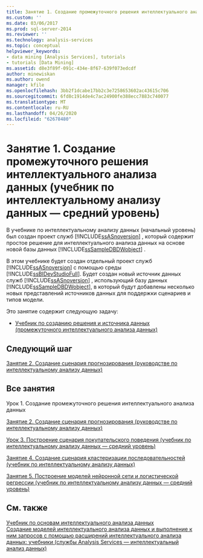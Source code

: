 ```yaml
---
title: Занятие 1. Создание промежуточного решения интеллектуального анализа данных (учебник по интеллектуальному анализу данных — средний уровень) | Документация Майкрософт
ms.custom: ''
ms.date: 03/06/2017
ms.prod: sql-server-2014
ms.reviewer: ''
ms.technology: analysis-services
ms.topic: conceptual
helpviewer_keywords:
- data mining [Analysis Services], tutorials
- tutorials [Data Mining]
ms.assetid: d8e3f89f-091c-434e-8f67-639f073edcdf
author: minewiskan
ms.author: owend
manager: kfile
ms.openlocfilehash: 3bb2f1dcabe17bb2c3e7258653602ac43615c706
ms.sourcegitcommit: 6fd8c1914de4c7ac24900fe388ecc7883c740077
ms.translationtype: MT
ms.contentlocale: ru-RU
ms.lasthandoff: 04/26/2020
ms.locfileid: "62678480"
---
```

# <a name="lesson-1-creating-the-intermediate-data-mining-solution-intermediate-data-mining-tutorial"></a>Занятие 1. Создание промежуточного решения интеллектуального анализа данных (учебник по интеллектуальному анализу данных — средний уровень)
  В учебнике по интеллектуальному анализу данных (начальный уровень) был создан проект служб [!INCLUDE[ssASnoversion](../includes/ssasnoversion-md.md)] , который содержит простое решение для интеллектуального анализа данных на основе новой базы данных [!INCLUDE[ssSampleDBDWobject](../includes/sssampledbdwobject-md.md)] .  
  
 В этом учебнике будет создан отдельный проект служб [!INCLUDE[ssASnoversion](../includes/ssasnoversion-md.md)] с помощью среды [!INCLUDE[ssBIDevStudioFull](../includes/ssbidevstudiofull-md.md)]. Будет создан новый источник данных служб [!INCLUDE[ssASnoversion](../includes/ssasnoversion-md.md)] , использующий базу данных [!INCLUDE[ssSampleDBDWobject](../includes/sssampledbdwobject-md.md)], в который будут добавлены несколько новых представлений источников данных для поддержки сценариев и типов модели.  
  
 Это занятие содержит следующую задачу:  
  
-   [Учебник по созданию решения и источника данных &#40;промежуточного интеллектуального анализа данных&#41;](../../2014/tutorials/creating-a-solution-and-data-source-intermediate-data-mining-tutorial.md)  
  
## <a name="next-step"></a>Следующий шаг  
 [Занятие 2. Создание сценария прогнозирования &#40;руководстве по интеллектуальному анализу данных&#41;](../../2014/tutorials/lesson-2-building-a-forecasting-scenario-intermediate-data-mining-tutorial.md)  
  
## <a name="all-lessons"></a>Все занятия  
 Урок 1. Создание промежуточного решения интеллектуального анализа данных  
  
 [Занятие 2. Создание сценария прогнозирования &#40;руководстве по интеллектуальному анализу данных&#41;](../../2014/tutorials/lesson-2-building-a-forecasting-scenario-intermediate-data-mining-tutorial.md)  
  
 [Урок 3. Построение сценария покупательского поведения (учебник по интеллектуальному анализу данных — средний уровень)](../../2014/tutorials/lesson-3-building-a-market-basket-scenario-intermediate-data-mining-tutorial.md)  
  
 [Занятие 4. Создание сценария кластеризации последовательностей &#40;учебник по интеллектуальному анализу данных&#41;](../../2014/tutorials/lesson-4-build-sequence-clustering-scenario-intermediate-data-mining.md)  
  
 [Занятие 5. Построение моделей нейронной сети и логистической регрессии (учебник по интеллектуальному анализу данных — средний уровень)](../../2014/tutorials/lesson-5-build-models-intermediate-data-mining-tutorial.md)  
  
## <a name="see-also"></a>См. также  
 [Учебник по основам интеллектуального анализа данных](../../2014/tutorials/basic-data-mining-tutorial.md)   
 [Создание моделей интеллектуального анализа данных и выполнение к ним запросов с помощью расширений интеллектуального анализа данных: учебники (службы Analysis Services — интеллектуальный анализ данных)](../../2014/tutorials/create-query-data-mining-models-dmx-tutorials.md)  
  
  

